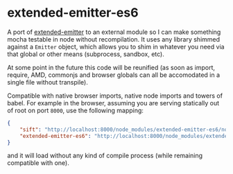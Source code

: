 extended-emitter-es6
====================

A port of [extended-emitter](https://github.com/khrome/extended-emitter) to an external module so I can make something mocha testable in node without recompilation. It uses any library shimmed against a `Emitter` object, which allows you to shim in whatever you need via that global or other means (subprocess, sandbox, etc).

At some point in the future this code will be reunified (as soon as import, require, AMD, commonjs and browser globals can all be accomodated in a single file without transpile).

Compatible with native browser imports, native node imports and towers of babel. For example in the browser, assuming you are serving statically out of root on port `8000`, use the following mapping:

```json
{
    "sift": "http://localhost:8000/node_modules/extended-emitter-es6/node_modules/sift/es5m/index.js",
    "extended-emitter-es6": "http://localhost:8000/node_modules/extended-emitter-es6/extended-emitter-es6.js",
}
```

and it will load without any kind of compile process (while remaining compatible with one).

